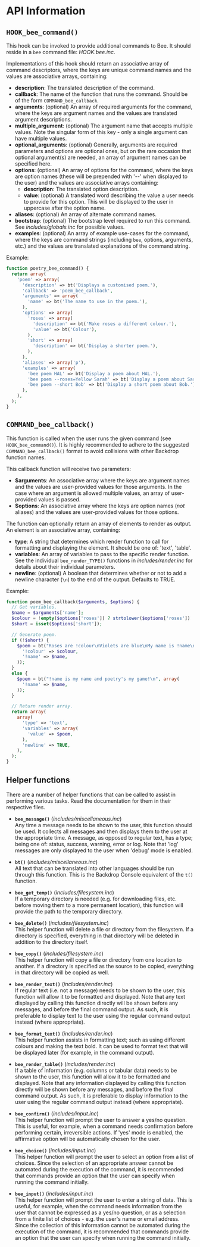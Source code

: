 API Information
===============

`HOOK_bee_command()`
--------------------
This hook can be invoked to provide additional commands to Bee. It should reside
in a `bee` command file: *HOOK.bee.inc*.

Implementations of this hook should return an associative array of command
descriptors, where the keys are unique command names and the values are
associative arrays, containing:

- **description**: The translated description of the command.
- **callback**: The name of the function that runs the command. Should be of the
  form `COMMAND_bee_callback`.
- **arguments**: (optional) An array of required arguments for the command,
  where the keys are argument names and the values are translated argument
  descriptions.
- **multiple_argument**: (optional) The argument name that accepts multiple
  values. Note the singular form of this key - only a single argument can have
  multiple values.
- **optional_arguments**: (optional) Generally, arguments are required
  parameters and options are optional ones, but on the rare occasion that
  optional argument(s) are needed, an array of argument names can be specified
  here.
- **options**: (optional) An array of options for the command, where the keys
  are option names (these will be prepended with '--' when displayed to the
  user) and the values are associative arrays containing:
  - **description**: The translated option description.
  - **value**: (optional) A translated word describing the value a user needs to
    provide for this option. This will be displayed to the user in uppercase
    after the option name.
- **aliases**: (optional) An array of alternate command names.
- **bootstrap**: (optional) The bootstrap level required to run this command.
  See *includes/globals.inc* for possible values.
- **examples**: (optional) An array of example use-cases for the command, where
  the keys are command strings (including `bee`, options, arguments, etc.) and
  the values are translated explanations of the command string.

Example:

```php
function poetry_bee_command() {
  return array(
    'poem' => array(
      'description' => bt('Displays a customised poem.'),
      'callback' => 'poem_bee_callback',
      'arguments' => array(
        'name' => bt('The name to use in the poem.'),
      ),
      'options' => array(
        'roses' => array(
          'description' => bt('Make roses a different colour.'),
          'value' => bt('Colour'),
        ),
        'short' => array(
          'description' => bt('Display a shorter poem.'),
        ),
      ),
      'aliases' => array('p'),
      'examples' => array(
        'bee poem HAL' => bt('Display a poem about HAL.'),
        'bee poem --roses=Yellow Sarah' => bt('Display a poem about Sarah with yellow roses.'),
        'bee poem --short Bob' => bt('Display a short poem about Bob.'),
      ),
    ),
  );
}
```

`COMMAND_bee_callback()`
------------------------
This function is called when the user runs the given command (see
`HOOK_bee_command()`). It is highly recommended to adhere to the suggested
`COMMAND_bee_callback()` format to avoid collisions with other Backdrop function
names.

This callback function will receive two parameters:

- **$arguments**: An associative array where the keys are argument names and the
  values are user-provided values for those arguments. In the case where an
  argument is allowed multiple values, an array of user-provided values is
  passed.
- **$options**: An associative array where the keys are option names (*not*
  aliases) and the values are user-provided values for those options.

The function can optionally return an array of elements to render as output. An
element is an associative array, containing:

- **type**: A string that determines which render function to call for
  formatting and displaying the element. It should be one of: 'text', 'table'.
- **variables**: An array of variables to pass to the specific render function.
  See the individual `bee_render_TYPE()` functions in *includes/render.inc* for
  details about their individual parameters.
- **newline**: (optional) A boolean that determines whether or not to add a
  newline character (`\n`) to the end of the output. Defaults to TRUE.

Example:

```php
function poem_bee_callback($arguments, $options) {
  // Get variables.
  $name = $arguments['name'];
  $colour = !empty($options['roses']) ? strtolower($options['roses']) : 'red';
  $short = isset($options['short']);

  // Generate poem.
  if (!$short) {
    $poem = bt("Roses are !colour\nViolets are blue\nMy name is !name\nHow about you?\n", array(
      '!colour' => $colour,
      '!name' => $name,
    ));
  }
  else {
    $poem = bt("!name is my name and poetry's my game!\n", array(
      '!name' => $name,
    ));
  }

  // Return render array.
  return array(
    array(
      'type' => 'text',
      'variables' => array(
        'value' => $poem,
      ),
      'newline' => TRUE,
    ),
  );
}
```

Helper functions
----------------
There are a number of helper functions that can be called to assist in
performing various tasks. Read the documentation for them in their respective
files.

- **`bee_message()`** (*includes/miscellaneous.inc*)  
  Any time a message needs to be shown to the user, this function should be
  used. It collects all messages and then displays them to the user at the
  appropriate time. A message, as opposed to regular text, has a type; being one
  of: status, success, warning, error or log. Note that 'log' messages are only
  displayed to the user when 'debug' mode is enabled.

- **`bt()`** (*includes/miscellaneous.inc*)  
  All text that can be translated into other languages should be run through
  this function. This is the Backdrop Console equivalent of the `t()` function.

- **`bee_get_temp()`** (*includes/filesystem.inc*)  
  If a temporary directory is needed (e.g. for downloading files, etc. before
  moving them to a more permanent location), this function will provide the path
  to the temporary directory.

- **`bee_delete()`** (*includes/filesystem.inc*)  
  This helper function will delete a file or directory from the filesystem. If a
  directory is specified, everything in that directory will be deleted in
  addition to the directory itself.

- **`bee_copy()`** (*includes/filesystem.inc*)  
  This helper function will copy a file or directory from one location to
  another. If a directory is specified as the source to be copied, everything in
  that directory will be copied as well.

- **`bee_render_text()`** (*includes/render.inc*)  
  If regular text (i.e. not a message) needs to be shown to the user, this
  function will allow it to be formatted and displayed. Note that any text
  displayed by calling this function directly will be shown before any messages,
  and before the final command output. As such, it is preferable to display text
  to the user using the regular command output instead (where appropriate).

- **`bee_format_text()`** (*includes/render.inc*)  
  This helper function assists in formatting text; such as using different
  colours and making the text bold. It can be used to format text that will be
  displayed later (for example, in the command output).

- **`bee_render_table()`** (*includes/render.inc*)  
  If a table of information (e.g. columns or tabular data) needs to be shown to
  the user, this function will allow it to be formatted and displayed. Note that
  any information displayed by calling this function directly will be shown
  before any messages, and before the final command output. As such, it is
  preferable to display information to the user using the regular command output
  instead (where appropriate).

- **`bee_confirm()`** (*includes/input.inc*)  
  This helper function will prompt the user to answer a yes/no question. This is
  useful, for example, when a command needs confirmation before performing
  certain, irreversible actions. If 'yes' mode is enabled, the affirmative
  option will be automatically chosen for the user.

- **`bee_choice()`** (*includes/input.inc*)  
  This helper function will prompt the user to select an option from a list of
  choices. Since the selection of an appropriate answer cannot be automated
  during the execution of the command, it is recommended that commands provide
  an option that the user can specify when running the command initially.

- **`bee_input()`** (*includes/input.inc*)  
  This helper function will prompt the user to enter a string of data. This is
  useful, for example, when the command needs information from the user that
  cannot be expressed as a yes/no question, or as a selection from a finite list
  of choices - e.g. the user's name or email address. Since the collection of
  this information cannot be automated during the execution of the command, it
  is recommended that commands provide an option that the user can specify when
  running the command initially.
